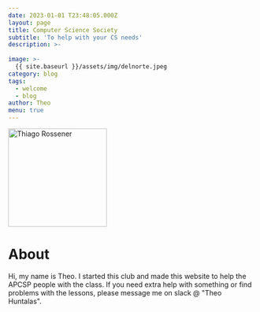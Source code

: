 ```yaml
---
date: 2023-01-01 T23:48:05.000Z
layout: page
title: Computer Science Society
subtitle: 'To help with your CS needs'
description: >-
  
image: >-
  {{ site.baseurl }}/assets/img/delnorte.jpeg
category: blog
tags:
  - welcome
  - blog
author: Theo
menu: true
---
```


<img class="img-rounded" src="{{ site.baseurl }}/assets/img/uploads/profile.png" alt="Thiago Rossener" width="200">

# About

Hi, my name is Theo. I started this club and made this website to help the APCSP people with the class. If you need extra help with something or find problems with the lessons, please message me on slack @ "Theo Huntalas".